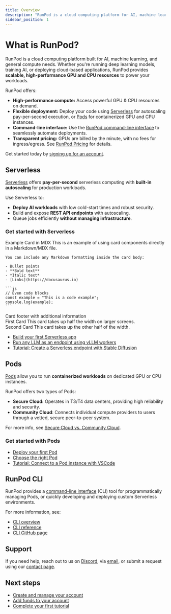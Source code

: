 ```yaml
---
title: Overview
description: "RunPod is a cloud computing platform for AI, machine learning, and general compute, offering GPU and CPU resources, serverless computing, and a Command Line Interface for easy deployment and development."
sidebar_position: 1
---
```


# What is RunPod?

RunPod is a cloud computing platform built for AI, machine learning, and general compute needs. Whether you're running deep learning models, training AI, or deploying cloud-based applications, RunPod provides **scalable, high-performance GPU and CPU resources** to power your workloads.

RunPod offers:

- **High-performance compute:** Access powerful GPU & CPU resources on demand.
- **Flexible deployment:** Deploy your code using [Serverless](/serverless/overview) for autoscaling pay-per-second execution, or [Pods](/pods/overview) for containerized GPU and CPU instances.
- **Command-line interface:** Use the [RunPod command-line interface](/runpodctl/overview) to seamlessly automate deployments.
- **Transparent pricing:** GPUs are billed by the minute, with no fees for ingress/egress. See [RunPod Pricing](https://www.runpod.io/pricing) for details.

Get started today by [signing up for an account](https://www.runpod.io/console/signup).

## Serverless

[Serverless](/serverless/overview) offers **pay-per-second** serverless computing with **built-in autoscaling** for production workloads.

Use Serverless to:

- **Deploy AI workloads** with low cold-start times and robust security.
- Build and expose **REST API endpoints** with autoscaling.
- Queue jobs efficiently **without managing infrastructure**.

### Get started with Serverless


<Card shadow={true}>
  <CardHeader>Example Card in MDX</CardHeader>
  <CardBody>
    This is an example of using card components directly in a Markdown/MDX file.
    
    You can include any Markdown formatting inside the card body:
    
    - Bullet points
    - **Bold text**
    - *Italic text*
    - [Links](https://docusaurus.io)
    
    ```js
    // Even code blocks
    const example = "This is a code example";
    console.log(example);
    ```
  </CardBody>
  <CardFooter>Card footer with additional information</CardFooter>
</Card>

<div className="row">
  <div className="col col--6">
    <Card shadow={true}>
      <CardHeader>First Card</CardHeader>
      <CardBody>
        This card takes up half the width on larger screens.
      </CardBody>
    </Card>
  </div>
  <div className="col col--6">
    <Card shadow={true}>
      <CardHeader>Second Card</CardHeader>
      <CardBody>
        This card takes up the other half of the width.
      </CardBody>
    </Card>
  </div>
</div>

- [Build your first Serverless app](/serverless/get-started)
- [Run any LLM as an endpoint using vLLM workers](/serverless/vllm/get-started)
- [Tutorial: Create a Serverless endpoint with Stable Diffusion](/tutorials/serverless/gpu/run-your-first)

## Pods

[Pods](/pods/overview) allow you to run **containerized workloads** on dedicated GPU or CPU instances.

RunPod offers two types of Pods:

- **Secure Cloud:** Operates in T3/T4 data centers, providing high reliability and security.
- **Community Cloud**: Connects individual compute providers to users through a vetted, secure peer-to-peer system.

For more info, see [Secure Cloud vs. Community Cloud](/references/faq/#secure-cloud-vs-community-cloud).

### Get started with Pods

- [Deploy your first Pod](/get-started)
- [Choose the right Pod](/pods/choose-a-pod)
- [Tutorial: Connect to a Pod instance with VSCode](/tutorials/pods/connect-to-vscode)

## RunPod CLI

RunPod provides a [command-line interface](/runpodctl/overview) (CLI) tool for programmatically managing Pods, or quickly developing and deploying custom Serverless environments.

For more information, see:

- [CLI overview](/runpodctl/overview)
- [CLI reference](/runpodctl/reference/runpodctl)
- [CLI GitHub page](https://github.com/runpod/runpodctl)

## Support

If you need help, reach out to us on [Discord](https://discord.gg/cUpRmau42V), via [email](mailto:help@runpod.io), or submit a request using our [contact page](https://contact.runpod.io/hc/requests/new).

## Next steps

- [Create and manage your account](/get-started/manage-accounts)
- [Add funds to your account](/get-started/billing-information)
- [Complete your first tutorial](/tutorials/introduction/overview)
